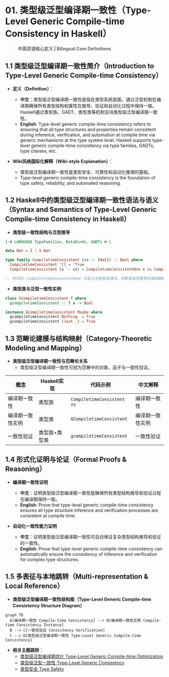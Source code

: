 # 01. 类型级泛型编译期一致性（Type-Level Generic Compile-time Consistency in Haskell）

> **中英双语核心定义 | Bilingual Core Definitions**

## 1.1 类型级泛型编译期一致性简介（Introduction to Type-Level Generic Compile-time Consistency）

- **定义（Definition）**：
  - **中文**：类型级泛型编译期一致性是指在类型系统层面，通过泛型机制在编译期确保所有类型结构和属性在推导、验证和自动化过程中保持一致。Haskell通过类型族、GADT、类型类等机制支持类型级泛型编译期一致性。
  - **English**: Type-level generic compile-time consistency refers to ensuring that all type structures and properties remain consistent during inference, verification, and automation at compile time via generic mechanisms at the type system level. Haskell supports type-level generic compile-time consistency via type families, GADTs, type classes, etc.

- **Wiki风格国际化解释（Wiki-style Explanation）**：
  - 类型级泛型编译期一致性是类型安全、可靠性和自动化推理的基础。
  - Type-level generic compile-time consistency is the foundation of type safety, reliability, and automated reasoning.

## 1.2 Haskell中的类型级泛型编译期一致性语法与语义（Syntax and Semantics of Type-Level Generic Compile-time Consistency in Haskell）

- **类型级一致性结构与泛型推导**

```haskell
{-# LANGUAGE TypeFamilies, DataKinds, GADTs #-}

data Nat = Z | S Nat

type family CompiletimeConsistent (xs :: [Nat]) :: Bool where
  CompiletimeConsistent '[] = 'True
  CompiletimeConsistent (x ': xs) = CompiletimeConsistentOne x && CompiletimeConsistent xs

-- 伪代码：CompiletimeConsistentOne 可定义为类型级谓词，判断某类型推导在编译期是否一致
```

- **类型类与泛型一致性实例**

```haskell
class GCompiletimeConsistent f where
  gcompiletimeConsistent :: f a -> Bool

instance GCompiletimeConsistent Maybe where
  gcompiletimeConsistent Nothing  = True
  gcompiletimeConsistent (Just _) = True
```

## 1.3 范畴论建模与结构映射（Category-Theoretic Modeling and Mapping）

- **类型级泛型编译期一致性与范畴论关系**
  - 类型级泛型编译期一致性可视为范畴中的对象、函子与一致性验证。

| 概念 | Haskell实现 | 代码示例 | 中文解释 |
|------|-------------|----------|----------|
| 编译期一致性 | 类型族 | `CompiletimeConsistent xs` | 编译期一致性 |
| 编译期一致性实例 | 类型类 | `GCompiletimeConsistent` | 编译期一致性实例 |
| 一致性验证 | 类型族+类型类 | `gcompiletimeConsistent` | 一致性验证 |

## 1.4 形式化证明与论证（Formal Proofs & Reasoning）

- **编译期一致性证明**
  - **中文**：证明类型级泛型编译期一致性能确保所有类型结构推导和验证过程在编译期保持一致。
  - **English**: Prove that type-level generic compile-time consistency ensures all type structure inference and verification processes are consistent at compile time.

- **自动化一致性能力证明**
  - **中文**：证明类型级泛型编译期一致性可自动保证复杂类型结构推导和验证的一致性。
  - **English**: Prove that type-level generic compile-time consistency can automatically ensure the consistency of inference and verification for complex type structures.

## 1.5 多表征与本地跳转（Multi-representation & Local Reference）

- **类型级泛型编译期一致性结构图（Type-Level Generic Compile-time Consistency Structure Diagram）**

```mermaid
graph TD
  A[编译期一致性 Compile-time Consistency] --> B[编译期一致性实例 Compile-time Consistency Instance]
  B --> C[一致性验证 Consistency Verification]
  C --> D[类型级泛型编译期一致性 Type-Level Generic Compile-time Consistency]
```

- **相关主题跳转**：
  - [类型级泛型编译期优化 Type-Level Generic Compile-time Optimization](./01-Type-Level-Generic-Compiletime-Optimization.md)
  - [类型级泛型一致性 Type-Level Generic Consistency](./01-Type-Level-Generic-Consistency.md)
  - [类型安全 Type Safety](./01-Type-Safety.md)
